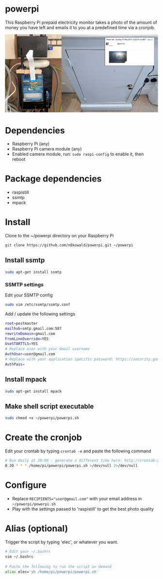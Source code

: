 # powerpi
This Raspberry Pi prepaid electricity monitor takes a photo of the amount of money you have left and emails it to you at a predefined time via a cronjob.

![Monitor usage](example.jpg?raw=true "Prepaid electricity box with powerpi")

# Dependencies
- Raspberry Pi (any)
- Raspberry Pi camera module (any)
- Enabled camera module, run: ```sudo raspi-config``` to enable it, then reboot

# Package dependencies
- raspistill
- ssmtp
- mpack

# Install
Clone to the ~/powerpi directory on your Raspberry Pi
```bash
git clone https://github.com/n8kowald/powerpi.git ~/powerpi
```

## Install ssmtp
```bash
sudo apt-get install ssmtp
```
### SSMTP settings
Edit your SSMTP config

```bash
sudo vim /etc/ssmtp/ssmtp.conf
```

Add / update the following settings
```bash
root=postmaster
mailhub=smtp.gmail.com:587
rewriteDomain=gmail.com
FromLineOverride=YES
UseSTARTTLS=YES
# Replace user with your Gmail username
AuthUser=user@gmail.com
# Replace with your application specific password: https://security.google.com/settings/security/apppasswords
AuthPass=
```

## Install mpack
```bash
sudo apt-get install mpack
```

## Make shell script executable
```bash
sudo chmod +x ~/powerpi/powerpi.sh
```

# Create the cronjob
Edit your crontab by typing ```crontab -e``` and paste the following command

```bash
# Run daily at 20:00 - generate a different time here: http://crontab-generator.org
0 20 * * * /home/pi/powerpi/powerpi.sh >/dev/null 2>/dev/null
```

# Configure
- Replace ```RECIPIENTS="user@gmail.com"``` with your email address in ```~/powerpi/powerpi.sh```
- Play with the settings passed to 'raspistill' to get the best photo quality

# Alias (optional)
Trigger the script by typing 'elec', or whatever you want.

```bash
# Edit your ~/.bashrc
vim ~/.bashrc

# Paste the following to run the script on demand
alias elec='sh /home/pi/powerpi/powerpi.sh'
```
